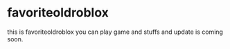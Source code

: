 # favoriteoldroblox
this is favoriteoldroblox you can play game and stuffs  and update is coming soon.
